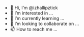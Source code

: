 - 👋 Hi, I’m @izhallipztick
- 👀 I’m interested in ...
- 🌱 I’m currently learning ...
- 💞️ I’m looking to collaborate on ...
- 📫 How to reach me ...

<!---
izhallipztick/izhallipztick is a ✨ special ✨ repository because its `README.md` (this file) appears on your GitHub profile.
You can click the Preview link to take a look at your changes.
--->

